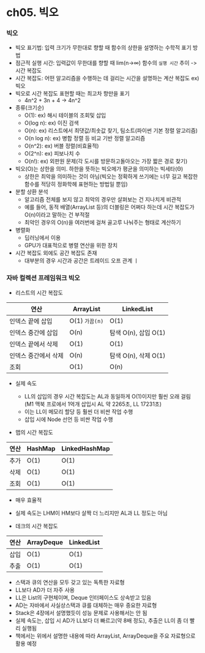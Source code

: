 # ch05. 빅오

### 빅오

- 빅오 표기법: 입력 크기가 무한대로 향할 때 함수의 상한을 설명하는 수학적 표기 방법
- 점근적 실행 시간: 입력값이 무한대를 향할 때 lim(n→∞) 함수의 `실행 시간` 추이 -> 시간 복잡도
- 시간 복잡도: 어떤 알고리즘을 수행하는 데 걸리는 시간을 설명하는 계산 복잡도 ex) 빅오
- 빅오로 시간 복잡도 표현할 때는 최고차 항만을 표기
    - 4n^2 + 3n + 4 -> 4n^2
- 종류(크기순)
    - O(1): ex) 해시 테이블의 조회및 삽입
    - O(log n): ex) 이진 검색
    - O(n): ex) 리스트에서 최댓값/최솟값 찾기, 팀소트(파이썬 기본 정렬 알고리즘)
    - O(n log n): ex) 병합 정렬 등 비교 기반 정렬 알고리즘
    - O(n^2): ex) 버블 정렬(비효율적)
    - O(2^n): ex) 피보나치 수
    - O(n!): ex) 외판원 문제(각 도시를 방문하고돌아오는 가장 짧은 경로 찾기)
- 빅오(O)는 상한을 의미. 하한을 뜻하는 빅오메가 평균을 의미하는 빅세타(Θ)
    - 상한은 최악을 의미하는 것이 아님(빅오는 정확하게 쓰기에는 너무 길고 복잡한 함수를 적당히 정화학헤 표현하는 방법일 뿐임)
- 분할 상환 분석
    - 알고리즘 전체를 보지 않고 최악의 경우만 살펴보는 건 지나치게 비관적
    - 예를 들어, 동적 배열(ArrayList 등)의 더블링은 어쩌다 하는데 시간 복잡도가 O(n)이라고 말하는 건 부적절
    - 최악인 경우의 O(n)을 여러번에 걸쳐 골고루 나눠주는 형태로 계산하기
- 병렬화
    - 딥러닝에서 이용
    - GPU가 대표적으로 병렬 연산을 위한 장치
- 시간 복잡도 외에도 공간 복잡도 존재
    - 대부분의 경우 시간과 공간은 트레이드 오프 관계
      ㅣ

### 자바 컬렉션 프레임워크 빅오

- 리스트의 시간 복잡도

| 연산          | ArrayList    | LinkedList       |
|-------------|--------------|------------------|
| 인덱스 끝에 삽입   | O(1) `가끔(n)` | O(1)             |
| 인덱스 중간에 삽입  | O(n)         | 탐색 O(n), 삽입 O(1) |
| 인덱스 끝에서 삭제  | O(1)         | O(1)             |
| 인덱스 중간에서 삭제 | O(n)         | 탐색 O(n), 삭제 O(1) |
| 조회          | O(1)         | O(n)             |

- 실제 속도
    - LL의 삽입의 경우 시간 복잡도는 AL과 동일하게 O(1)이지만 훨씬 오래 걸림(M1 맥북 프로에서 1억개 삽입시 AL 약 2265초, LL 17231초)
    - 이는 LL이 메모리 할당 등 훨씬 더 비싼 작업 수행
    - 삽입 시에 Node 선언 등 비싼 작업 수행

- 맵의 시간 복잡도

| 연산 | HashMap | LinkedHashMap |
|----|---------|---------------|
| 추가 | O(1)    | O(1)          |
| 삭제 | O(1)    | O(1)          |
| 조회 | O(1)    | O(1)          |

- 매우 효율적
- 실제 속도는 LHM이 HM보다 살짝 더 느리지만 AL과 LL 정도는 아님

- 데크의 시간 복잡도

| 연산 | ArrayDeque | LinkedList |
|----|------------|------------|
| 삽입 | O(1)       | O(1)       |
| 추출 | O(1)       | O(1)       |

- 스택과 큐의 연산을 모두 갖고 있는 독특한 자료형
- LL보다 AD가 더 자주 사용
- LL은 List의 구현체이며, Deque 인터페이스도 상속받고 있음
- AD는 자바에서 사실상스택과 큐를 대체하는 매우 중요한 자료형
- Stack은 4장에서 설명했듯이 성능 문제로 사용해서는 안 됨
- 실제 속도는, 삽입 시 AD가 LL보다 더 빠르고(약 8배 정도), 추출은 LL이 좀 더 빨리 실행됨
- 책에서는 위에서 설명한 내용에 따라 ArrayList, ArrayDeque을 주요 자료형으로 활용 예정
